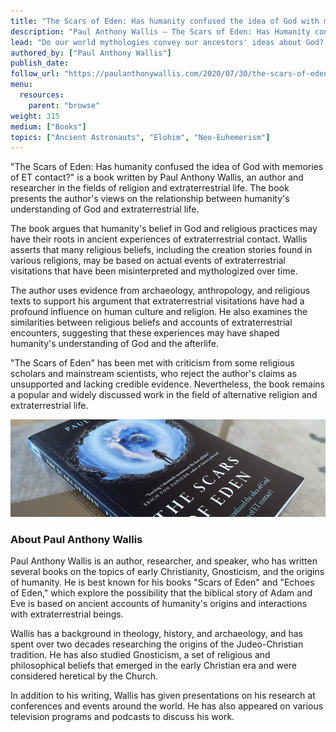 ```yaml
---
title: "The Scars of Eden: Has humanity confused the idea of God with memories of ET contact?"
description: "Paul Anthony Wallis — The Scars of Eden: Has Humanity confused the idea of God with memories of ET contact? (2021)"
lead: "Do our world mythologies convey our ancestors' ideas about God? Or are they in reality ancestral memories of extra-terrestrial contact? How do ancient stories of contact, adaptation and abduction relate to people's experiences around the world today? The Scars of Eden will take you around the world to hear first-hand from ancestral voices alongside contemporary experiencers and world-renowned researchers. Recent revelations from US Navy, the Pentagon, and French Intelligence bring the reader right up to date in examining what has been forgotten and remembered, hidden and disclosed. If world mythologies, including the Bible, have confused the idea of God with ancient ET visitations, what difference does it make? How does it impact society today? And why is this cultural taboo so widespread and, for the author, so personal?"
authored_by: ["Paul Anthony Wallis"]
publish_date:
follow_url: "https://paulanthonywallis.com/2020/07/30/the-scars-of-eden/"
menu:
  resources:
    parent: "browse"
weight: 315
medium: ["Books"]
topics: ["Ancient Astronauts", "Elohim", "Neo-Euhemerism"]
---
```


"The Scars of Eden: Has humanity confused the idea of God with memories of ET contact?" is a book written by Paul Anthony Wallis, an author and researcher in the fields of religion and extraterrestrial life. The book presents the author's views on the relationship between humanity's understanding of God and extraterrestrial life.

The book argues that humanity's belief in God and religious practices may have their roots in ancient experiences of extraterrestrial contact. Wallis asserts that many religious beliefs, including the creation stories found in various religions, may be based on actual events of extraterrestrial visitations that have been misinterpreted and mythologized over time.

The author uses evidence from archaeology, anthropology, and religious texts to support his argument that extraterrestrial visitations have had a profound influence on human culture and religion. He also examines the similarities between religious beliefs and accounts of extraterrestrial encounters, suggesting that these experiences may have shaped humanity's understanding of God and the afterlife.

"The Scars of Eden" has been met with criticism from some religious scholars and mainstream scientists, who reject the author's claims as unsupported and lacking credible evidence. Nevertheless, the book remains a popular and widely discussed work in the field of alternative religion and extraterrestrial life.

![Image](images/the-scars-of-eden-book.jpg "The Scars of Eden, 2021 — Paul Anthony Wallis")

### About Paul Anthony Wallis

Paul Anthony Wallis is an author, researcher, and speaker, who has written several books on the topics of early Christianity, Gnosticism, and the origins of humanity. He is best known for his books "Scars of Eden" and "Echoes of Eden," which explore the possibility that the biblical story of Adam and Eve is based on ancient accounts of humanity's origins and interactions with extraterrestrial beings.

Wallis has a background in theology, history, and archaeology, and has spent over two decades researching the origins of the Judeo-Christian tradition. He has also studied Gnosticism, a set of religious and philosophical beliefs that emerged in the early Christian era and were considered heretical by the Church.

In addition to his writing, Wallis has given presentations on his research at conferences and events around the world. He has also appeared on various television programs and podcasts to discuss his work.
